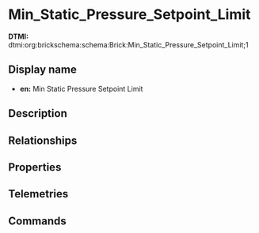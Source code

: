 # Min_Static_Pressure_Setpoint_Limit
**DTMI:** dtmi:org:brickschema:schema:Brick:Min_Static_Pressure_Setpoint_Limit;1
## Display name
- **en:** Min Static Pressure Setpoint Limit
## Description
## Relationships
## Properties
## Telemetries
## Commands
